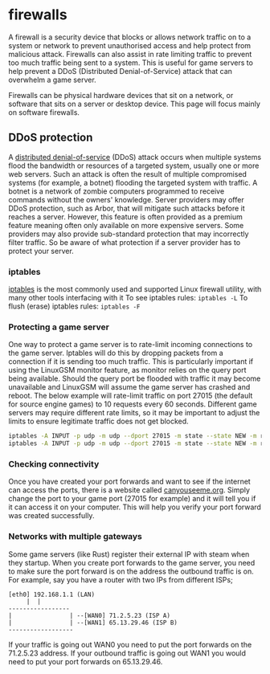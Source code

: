 # firewalls

A firewall is a security device that blocks or allows network traffic on to a system or network to prevent unauthorised access and help protect from malicious attack. Firewalls can also assist in rate limiting traffic to prevent too much traffic being sent to a system. This is useful for game servers to help prevent a DDoS \(Distributed Denial-of-Service\) attack that can overwhelm a game server.

Firewalls can be physical hardware devices that sit on a network, or software that sits on a server or desktop device. This page will focus mainly on software firewalls.

## DDoS protection

A [distributed denial-of-service](https://en.wikipedia.org/wiki/Denial-of-service_attack) \(DDoS\) attack occurs when multiple systems flood the bandwidth or resources of a targeted system, usually one or more web servers. Such an attack is often the result of multiple compromised systems \(for example, a botnet\) flooding the targeted system with traffic. A botnet is a network of zombie computers programmed to receive commands without the owners' knowledge. Server providers may offer DDoS protection, such as Arbor, that will mitigate such attacks before it reaches a server. However, this feature is often provided as a premium feature meaning often only available on more expensive servers. Some providers may also provide sub-standard protection that may incorrectly filter traffic. So be aware of what protection if a server provider has to protect your server.

### iptables

[iptables](http://ipset.netfilter.org/iptables.man.html) is the most commonly used and supported Linux firewall utility, with many other tools interfacing with it To see iptables rules: `iptables -L` To flush \(erase\) iptables rules: `iptables -F`

### Protecting a game server

One way to protect a game server is to rate-limit incoming connections to the game server. Iptables will do this by dropping packets from a connection if it is sending too much traffic. This is particularly important if using the LinuxGSM monitor feature, as monitor relies on the query port being available. Should the query port be flooded with traffic it may become unavailable and LinuxGSM will assume the game server has crashed and reboot. The below example will rate-limit traffic on port 27015 \(the default for source engine games\) to 10 requests every 60 seconds. Different game servers may require different rate limits, so it may be important to adjust the limits to ensure legitimate traffic does not get blocked.

```bash
iptables -A INPUT -p udp -m udp --dport 27015 -m state --state NEW -m recent --set --name DEFAULT --rsource
iptables -A INPUT -p udp -m udp --dport 27015 -m state --state NEW -m recent --update --seconds 60 --hitcount 10 --name DEFAULT --rsource -j DROP
```

### Checking connectivity

Once you have created your port forwards and want to see if the internet can access the ports, there is a website called [canyouseeme.org](http://www.canyouseeme.org). Simply change the port to your game port \(27015 for example\) and it will tell you if it can access it on your computer. This will help you verify your port forward was created successfully.

### Networks with multiple gateways

Some game servers \(like Rust\) register their external IP with steam when they startup. When you create port forwards to the game server, you need to make sure the port forward is on the address the outbound traffic is on. For example, say you have a router with two IPs from different ISPs;

```text
[eth0] 192.168.1.1 (LAN)
     |  |
-----------------
|                | --[WAN0] 71.2.5.23 (ISP A)
|                | --[WAN1] 65.13.29.46 (ISP B)
------------------
```

If your traffic is going out WAN0 you need to put the port forwards on the 71.2.5.23 address. If your outbound traffic is going out WAN1 you would need to put your port forwards on 65.13.29.46.

